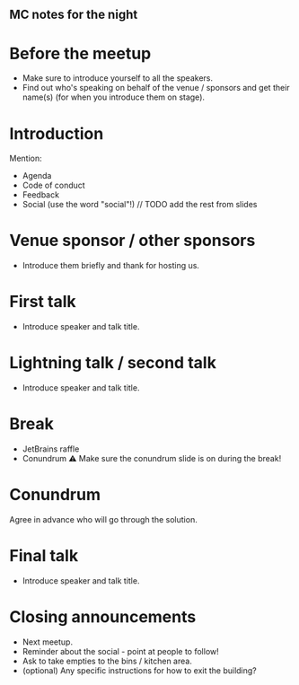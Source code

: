 ## MC notes for the night

# Before the meetup
- Make sure to introduce yourself to all the speakers.
- Find out who's speaking on behalf of the venue / sponsors and get their name(s) (for when you introduce them on stage).

# Introduction
Mention:
- Agenda
- Code of conduct
- Feedback
- Social (use the word "social"!)
// TODO add the rest from slides

# Venue sponsor / other sponsors
- Introduce them briefly and thank for hosting us.

# First talk
- Introduce speaker and talk title.

# Lightning talk / second talk 
- Introduce speaker and talk title.

# Break 
- JetBrains raffle
- Conundrum
⚠️ Make sure the conundrum slide is on during the break!

# Conundrum
Agree in advance who will go through the solution.

# Final talk
- Introduce speaker and talk title.

# Closing announcements
- Next meetup. 
- Reminder about the social - point at people to follow! 
- Ask to take empties to the bins / kitchen area. 
- (optional) Any specific instructions for how to exit the building? 
